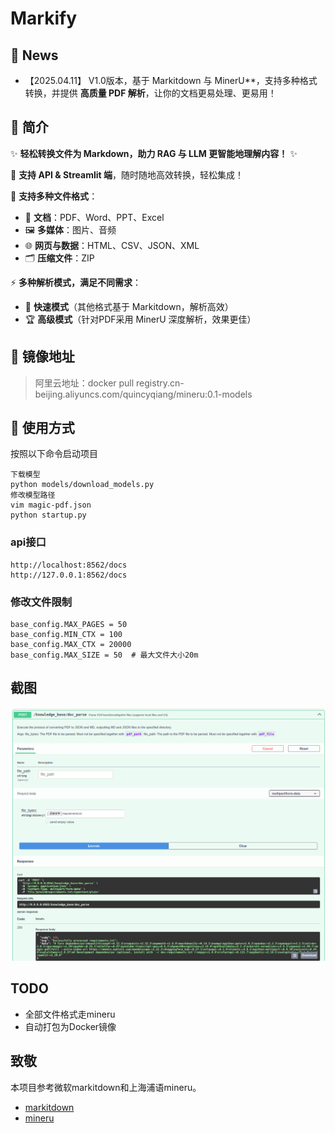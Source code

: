# Markify

## 📢 News

+ 【2025.04.11】 V1.0版本，基于 Markitdown 与 MinerU**，支持多种格式转换，并提供 **高质量 PDF 解析**，让你的文档更易处理、更易用！  

## 🙌  简介

✨ **轻松转换文件为 Markdown，助力 RAG 与 LLM 更智能地理解内容！** ✨

📡 **支持 API & Streamlit 端**，随时随地高效转换，轻松集成！  

📂 **支持多种文件格式**：
- 📄 **文档**：PDF、Word、PPT、Excel  
- 🖼 **多媒体**：图片、音频  
- 🌐 **网页与数据**：HTML、CSV、JSON、XML  
- 🗂 **压缩文件**：ZIP  

⚡ **多种解析模式，满足不同需求**：
- 🚀 **快速模式**（其他格式基于 Markitdown，解析高效）  
- 🏆 **高级模式**（针对PDF采用 MinerU 深度解析，效果更佳）  

## 🐳 镜像地址

> 阿里云地址：docker pull registry.cn-beijing.aliyuncs.com/quincyqiang/mineru:0.1-models



## 🤖 使用方式

按照以下命令启动项目

```shell
下载模型
python models/download_models.py
修改模型路径
vim magic-pdf.json
python startup.py
```

### api接口

```
http://localhost:8562/docs
http://127.0.0.1:8562/docs
```

### 修改文件限制

```
base_config.MAX_PAGES = 50
base_config.MIN_CTX = 100
base_config.MAX_CTX = 20000
base_config.MAX_SIZE = 50  # 最大文件大小20m
```



## 截图


![](./models/api.png)


## TODO
- 全部文件格式走mineru
- 自动打包为Docker镜像


## 致敬
本项目参考微软markitdown和上海浦语mineru。
- [markitdown](https://github.com/microsoft/markitdown)
- [mineru](https://github.com/opendatalab/MinerU)

